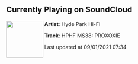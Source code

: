 ## Currently Playing on SoundCloud

[<img align="left" width="100" src="https://i1.sndcdn.com/artworks-ZlkwldTLQpcuUzov-EVbwaA-t500x500.jpg">](https://soundcloud.com/hydeparkhifi/hphf-ms38-proxoxie)

**Artist**: Hyde Park Hi-Fi 

**Track**: HPHF MS38: PROXOXIE

Last updated at 09/01/2021 07:34

